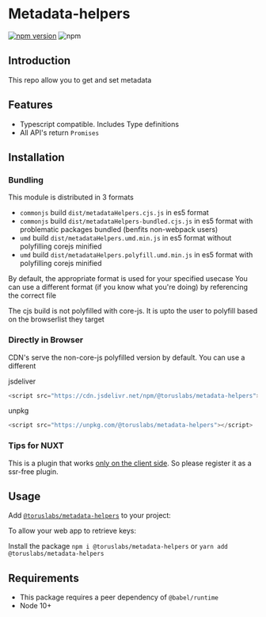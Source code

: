 # Metadata-helpers

[![npm version](https://badge.fury.io/js/%40toruslabs%2Fmetadata-helpers.svg)](https://badge.fury.io/js/%40toruslabs%2Fmetadata-helpers)
![npm](https://img.shields.io/npm/dw/@toruslabs/metadata-helpers)

## Introduction

This repo allow you to get and set metadata

## Features

- Typescript compatible. Includes Type definitions
- All API's return `Promises`

## Installation

### Bundling

This module is distributed in 3 formats

- `commonjs` build `dist/metadataHelpers.cjs.js` in es5 format
- `commonjs` build `dist/metadataHelpers-bundled.cjs.js` in es5 format with problematic packages bundled (benfits non-webpack users)
- `umd` build `dist/metadataHelpers.umd.min.js` in es5 format without polyfilling corejs minified
- `umd` build `dist/metadataHelpers.polyfill.umd.min.js` in es5 format with polyfilling corejs minified

By default, the appropriate format is used for your specified usecase
You can use a different format (if you know what you're doing) by referencing the correct file

The cjs build is not polyfilled with core-js.
It is upto the user to polyfill based on the browserlist they target

### Directly in Browser

CDN's serve the non-core-js polyfilled version by default. You can use a different

jsdeliver

```js
<script src="https://cdn.jsdelivr.net/npm/@toruslabs/metadata-helpers"></script>
```

unpkg

```js
<script src="https://unpkg.com/@toruslabs/metadata-helpers"></script>
```

### Tips for NUXT

This is a plugin that works [only on the client side](https://nuxtjs.org/guide/plugins/#client-side-only). So please register it as a ssr-free plugin.

## Usage

Add [`@toruslabs/metadata-helpers`](https://www.npmjs.com/package/@toruslabs/metadata-helpers) to your project:

To allow your web app to retrieve keys:

Install the package
   `npm i @toruslabs/metadata-helpers`
   or
   `yarn add @toruslabs/metadata-helpers`

## Requirements

- This package requires a peer dependency of `@babel/runtime`
- Node 10+

